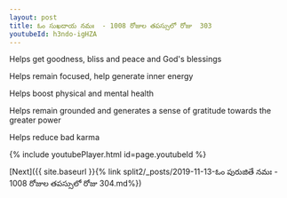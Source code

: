```yaml
---
layout: post
title: ఓం సుఖదాయ నమః  - 1008 రోజుల తపస్సులో రోజు  303
youtubeId: h3ndo-igHZA
---
```

 
 
Helps get goodness, bliss and peace and God's blessings
 
Helps remain focused, help generate inner energy 
 
Helps boost physical and mental health 
 
Helps remain grounded and generates a sense of gratitude towards the greater power 
 
Helps reduce bad karma
 
 
 
 


{% include youtubePlayer.html id=page.youtubeId %}
 
[Next]({{ site.baseurl }}{% link  split2/_posts/2019-11-13-ఓం పురుజితే నమః  - 1008 రోజుల తపస్సులో రోజు  304.md%})
 
